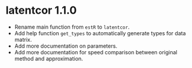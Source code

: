 # latentcor 1.1.0

* Rename main function from `estR` to `latentcor`.
* Add help function `get_types` to automatically generate types for data matrix.
* Add more documentation on parameters.
* Add more documentation for speed comparison between original method and approximation.
